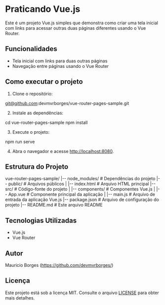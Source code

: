 # Praticando Vue.js

Este é um projeto Vue.js simples que demonstra como criar uma tela inicial com links para acessar outras duas páginas diferentes usando o Vue Router.

## Funcionalidades

- Tela inicial com links para duas outras páginas
- Navegação entre páginas usando o Vue Router

## Como executar o projeto

1. Clone o repositório:

git@github.com:devmvrborges/vue-router-pages-sample.git

2. Instale as dependências:

cd vue-router-pages-sample
npm install

3. Execute o projeto:

npm run serve

4. Abra o navegador e acesse [http://localhost:8080](http://localhost:8080).

## Estrutura do Projeto

vue-router-pages-sample/
|-- node_modules/ # Dependências do projeto
|-- public/ # Arquivos públicos
| |-- index.html # Arquivo HTML principal
|-- src/ # Código-fonte do projeto
| |-- components/ # Componentes Vue.js
| |-- App.vue # Componente principal da aplicação
| |-- main.js # Arquivo de entrada da aplicação Vue.js
|-- package.json # Arquivo de configuração do projeto
|-- README.md # Este arquivo README

## Tecnologias Utilizadas

- Vue.js
- Vue Router

## Autor

Mauricio Borges
(https://github.com/devmvrborges/)

## Licença

Este projeto está sob a licença MIT. Consulte o arquivo [LICENSE](LICENSE) para obter mais detalhes.

